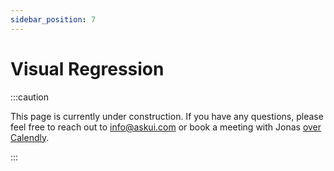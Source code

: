 ```yaml
---
sidebar_position: 7
---
```


# Visual Regression

:::caution

This page is currently under construction. If you have any questions, please feel free to reach out to info@askui.com or book a meeting with Jonas [over Calendly](https://calendly.com/jonas-menesklou/digital-get-to-know).

:::